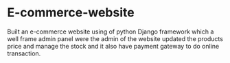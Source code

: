 # E-commerce-website
Built an e-commerce website using of python Django framework which a well frame admin panel were the admin of the website updated the products price and manage the stock and it also have payment gateway to do online transaction.

